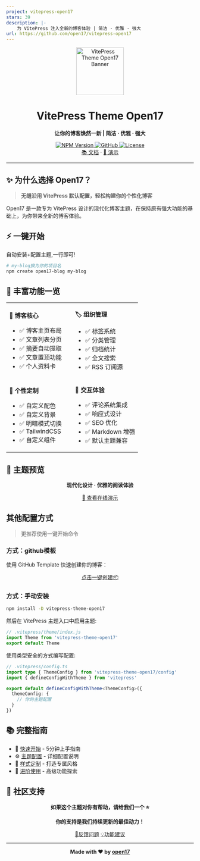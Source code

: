 ```yaml
---
project: vitepress-open17
stars: 39
description: |-
    为 VitePress 注入全新的博客体验 | 简洁 · 优雅 · 强大
url: https://github.com/open17/vitepress-open17
---
```


<div align="center">
  <img src="docs/public/banner.png" alt="VitePress Theme Open17 Banner" style="width: 128px;">
</div>

<div align="center">

# VitePress Theme Open17

**让你的博客焕然一新 | 简洁 · 优雅 · 强大**

<a href="https://www.npmjs.com/package/vitepress-theme-open17" target="_blank">
  <img src="https://img.shields.io/npm/v/vitepress-theme-open17.svg?style=flat-square&logo=npm" alt="NPM Version">
</a>
<a href="https://github.com/open17/vitepress-theme-open17/" target="_blank">
  <img src="https://img.shields.io/badge/GitHub-open17-26A2FF?style=flat-square&logo=github" alt="GitHub">
</a>
<a href="https://github.com/open17/vitepress-theme-open17/blob/template/LICENSE" target="_blank">
  <img src="https://img.shields.io/badge/License-Apache_2.0-green?style=flat-square" alt="License">
</a>
<br>
<a href="https://vitepress.open17.vip/guide/0-intro/">📚 文档</a> · 
<a href="https://vitepress.open17.vip/page/blog.html">🚀 演示</a> 
</div>

---

## ✨ 为什么选择 Open17？

> **无缝沿用 VitePress 默认配置，轻松构建你的个性化博客**

Open17 是一款专为 VitePress 设计的现代化博客主题，在保持原有强大功能的基础上，为你带来全新的博客体验。

## ⚡ 一键开始

自动安装+配置主题,一行即可!

```bash
# my-blog换为你的项目名
npm create open17-blog my-blog
```

## 🌟 丰富功能一览

<table>
<tr>
<td width="50%">

**🏡 博客核心**
- ✅ 博客主页布局
- ✅ 文章列表分页
- ✅ 摘要自动提取
- ✅ 文章置顶功能
- ✅ 个人资料卡

</td>
<td width="50%">

**🏷️ 组织管理**
- ✅ 标签系统
- ✅ 分类管理
- ✅ 归档统计
- ✅ 全文搜索
- ✅ RSS 订阅源

</td>
</tr>
<tr>
<td>

**🎨 个性定制**
- ✅ 自定义配色
- ✅ 自定义背景
- ✅ 明暗模式切换
- ✅ TailwindCSS
- ✅ 自定义组件

</td>
<td>

**💬 交互体验**
- ✅ 评论系统集成
- ✅ 响应式设计
- ✅ SEO 优化
- ✅ Markdown 增强
- ✅ 默认主题兼容

</td>
</tr>
</table>

</div>

## 📸 主题预览

<div align="center">
  
**现代化设计 · 优雅的阅读体验**

[🎯 查看在线演示](https://vitepress.open17.vip/page/blog.html)

</div>

## 其他配置方式

> 更推荐使用一键开始命令

### 方式：github模板

使用 GitHub Template 快速创建你的博客：

<div align="center">

[点击一键创建📦](https://github.com/open17/vitepress-theme-open17/generate)

</div>

### 方式：手动安装

```bash
npm install -D vitepress-theme-open17
```

然后在 VitePress 主题入口中启用主题:
```js
// .vitepress/theme/index.js
import Theme from 'vitepress-theme-open17'
export default Theme
```

使用类型安全的方式编写配置:
```ts
// .vitepress/config.ts
import type { ThemeConfig } from 'vitepress-theme-open17/config'
import { defineConfigWithTheme } from 'vitepress'

export default defineConfigWithTheme<ThemeConfig>({
  themeConfig: {
    // 你的主题配置
  }
})
```



## 📚 完整指南

- 📖 [快速开始](https://vitepress.open17.vip/guide/0-intro/0-start.html) - 5分钟上手指南
- ⚙️ [主题配置](https://vitepress.open17.vip/guide/1-config/) - 详细配置说明
- 🎨 [样式定制](https://vitepress.open17.vip/guide/1-config/2-style.html) - 打造专属风格
- 🔧 [进阶使用](https://vitepress.open17.vip/guide/2-more/) - 高级功能探索

## 💝 社区支持

<div align="center">

**如果这个主题对你有帮助，请给我们一个 ⭐**

**你的支持是我们持续更新的最佳动力！**

[🐛反馈问题](https://github.com/open17/vitepress-theme-open17/issues)
[💡功能建议](https://github.com/open17/vitepress-theme-open17/discussions)

</div>


---

<div align="center">

**Made with ❤️ by [open17](https://github.com/open17)**

</div>
